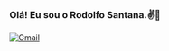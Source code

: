 

### Olá! Eu sou o Rodolfo Santana.✌️👋




[![Gmail](https://img.shields.io/badge/Gmail-D14836?style=for-the-badge&logo=gmail&logoColor=white)](mailto:rodolfodelimasantana@gmail.com)
